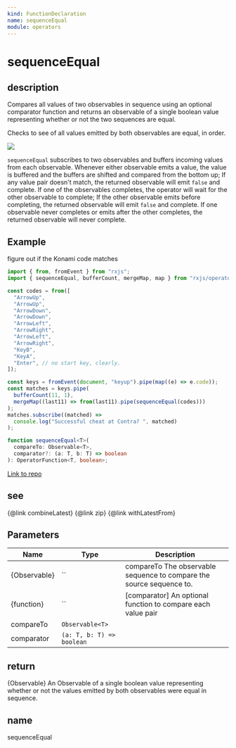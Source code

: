 ```yaml
---
kind: FunctionDeclaration
name: sequenceEqual
module: operators
---
```


# sequenceEqual

## description

Compares all values of two observables in sequence using an optional comparator function
and returns an observable of a single boolean value representing whether or not the two sequences
are equal.

<span class="informal">Checks to see of all values emitted by both observables are equal, in order.</span>

![](sequenceEqual.png)

`sequenceEqual` subscribes to two observables and buffers incoming values from each observable. Whenever either
observable emits a value, the value is buffered and the buffers are shifted and compared from the bottom
up; If any value pair doesn't match, the returned observable will emit `false` and complete. If one of the
observables completes, the operator will wait for the other observable to complete; If the other
observable emits before completing, the returned observable will emit `false` and complete. If one observable never
completes or emits after the other completes, the returned observable will never complete.

## Example

figure out if the Konami code matches

```ts
import { from, fromEvent } from "rxjs";
import { sequenceEqual, bufferCount, mergeMap, map } from "rxjs/operators";

const codes = from([
  "ArrowUp",
  "ArrowUp",
  "ArrowDown",
  "ArrowDown",
  "ArrowLeft",
  "ArrowRight",
  "ArrowLeft",
  "ArrowRight",
  "KeyB",
  "KeyA",
  "Enter", // no start key, clearly.
]);

const keys = fromEvent(document, "keyup").pipe(map((e) => e.code));
const matches = keys.pipe(
  bufferCount(11, 1),
  mergeMap((last11) => from(last11).pipe(sequenceEqual(codes)))
);
matches.subscribe((matched) =>
  console.log("Successful cheat at Contra? ", matched)
);
```

```ts
function sequenceEqual<T>(
  compareTo: Observable<T>,
  comparator?: (a: T, b: T) => boolean
): OperatorFunction<T, boolean>;
```

[Link to repo](https://github.com/ReactiveX/rxjs/blob/master/src/internal/operators/sequenceEqual.ts#L65-L68)

## see

{@link combineLatest}
{@link zip}
{@link withLatestFrom}

## Parameters

| Name         | Type                      | Description                                                          |
| ------------ | ------------------------- | -------------------------------------------------------------------- |
| {Observable} | ``                        | compareTo The observable sequence to compare the source sequence to. |
| {function}   | ``                        | [comparator] An optional function to compare each value pair         |
| compareTo    | `Observable<T>`           |                                                                      |
| comparator   | `(a: T, b: T) => boolean` |                                                                      |

## return

{Observable} An Observable of a single boolean value representing whether or not
the values emitted by both observables were equal in sequence.

## name

sequenceEqual
